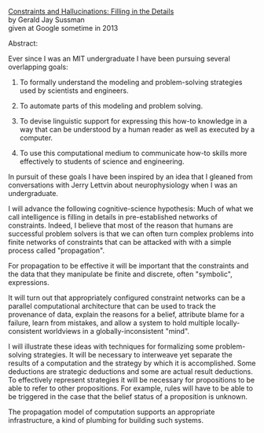 
[Constraints and Hallucinations: Filling in the Details](https://www.youtube.com/watch?v=mwxknB4SgvM)  
by Gerald Jay Sussman  
given at Google sometime in 2013  

Abstract:  

Ever since I was an MIT undergraduate I have been pursuing
several overlapping goals:

1. To formally understand the modeling and problem-solving
strategies used by scientists and engineers.

2. To automate parts of this modeling and problem solving.

3. To devise linguistic support for expressing this how-to
knowledge in a way that can be understood by a human
reader as well as executed by a computer.

4. To use this computational medium to communicate how-to
skills more effectively to students of science and
engineering.

In pursuit of these goals I have been inspired by an idea
that I gleaned from conversations with Jerry Lettvin about
neurophysiology when I was an undergraduate.

I will advance the following cognitive-science hypothesis:
Much of what we call intelligence is filling in details in
pre-established networks of constraints. Indeed, I believe
that most of the reason that humans are successful problem
solvers is that we can often turn complex problems into
finite networks of constraints that can be attacked with
with a simple process called "propagation".

For propagation to be effective it will be important that
the constraints and the data that they manipulate be finite
and discrete, often "symbolic", expressions.

It will turn out that appropriately configured constraint
networks can be a parallel computational architecture that
can be used to track the provenance of data, explain the
reasons for a belief, attribute blame for a failure, learn
from mistakes, and allow a system to hold multiple locally-
consistent worldviews in a globally-inconsistent "mind".

I will illustrate these ideas with techniques for
formalizing some problem-solving strategies. It will be
necessary to interweave yet separate the results of a
computation and the strategy by which it is accomplished.
Some deductions are strategic deductions and some are actual
result deductions. To effectively represent strategies it
will be necessary for propositions to be able to refer to
other propositions. For example, rules will have to be able
to be triggered in the case that the belief status of a
proposition is unknown.

The propagation model of computation supports an appropriate
infrastructure, a kind of plumbing for building such
systems.
